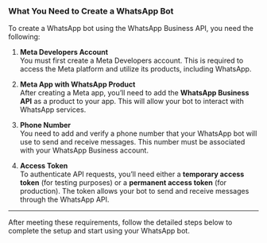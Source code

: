 ### **What You Need to Create a WhatsApp Bot**

To create a WhatsApp bot using the WhatsApp Business API, you need the following:

1. **Meta Developers Account**  
   You must first create a Meta Developers account. This is required to access the Meta platform and utilize its products, including WhatsApp.

2. **Meta App with WhatsApp Product**  
   After creating a Meta app, you’ll need to add the **WhatsApp Business API** as a product to your app. This will allow your bot to interact with WhatsApp services.

3. **Phone Number**  
   You need to add and verify a phone number that your WhatsApp bot will use to send and receive messages. This number must be associated with your WhatsApp Business account.

4. **Access Token**  
   To authenticate API requests, you’ll need either a **temporary access token** (for testing purposes) or a **permanent access token** (for production). The token allows your bot to send and receive messages through the WhatsApp API.

---

After meeting these requirements, follow the detailed steps below to complete the setup and start using your WhatsApp bot.